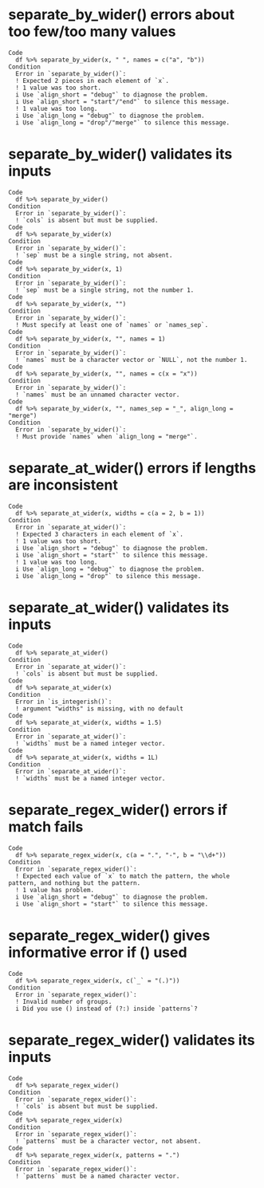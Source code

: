 # separate_by_wider() errors about too few/too many values

    Code
      df %>% separate_by_wider(x, " ", names = c("a", "b"))
    Condition
      Error in `separate_by_wider()`:
      ! Expected 2 pieces in each element of `x`.
      ! 1 value was too short.
      i Use `align_short = "debug"` to diagnose the problem.
      i Use `align_short = "start"/"end"` to silence this message.
      ! 1 value was too long.
      i Use `align_long = "debug"` to diagnose the problem.
      i Use `align_long = "drop"/"merge"` to silence this message.

# separate_by_wider() validates its inputs

    Code
      df %>% separate_by_wider()
    Condition
      Error in `separate_by_wider()`:
      ! `cols` is absent but must be supplied.
    Code
      df %>% separate_by_wider(x)
    Condition
      Error in `separate_by_wider()`:
      ! `sep` must be a single string, not absent.
    Code
      df %>% separate_by_wider(x, 1)
    Condition
      Error in `separate_by_wider()`:
      ! `sep` must be a single string, not the number 1.
    Code
      df %>% separate_by_wider(x, "")
    Condition
      Error in `separate_by_wider()`:
      ! Must specify at least one of `names` or `names_sep`.
    Code
      df %>% separate_by_wider(x, "", names = 1)
    Condition
      Error in `separate_by_wider()`:
      ! `names` must be a character vector or `NULL`, not the number 1.
    Code
      df %>% separate_by_wider(x, "", names = c(x = "x"))
    Condition
      Error in `separate_by_wider()`:
      ! `names` must be an unnamed character vector.
    Code
      df %>% separate_by_wider(x, "", names_sep = "_", align_long = "merge")
    Condition
      Error in `separate_by_wider()`:
      ! Must provide `names` when `align_long = "merge"`.

# separate_at_wider() errors if lengths are inconsistent

    Code
      df %>% separate_at_wider(x, widths = c(a = 2, b = 1))
    Condition
      Error in `separate_at_wider()`:
      ! Expected 3 characters in each element of `x`.
      ! 1 value was too short.
      i Use `align_short = "debug"` to diagnose the problem.
      i Use `align_short = "start"` to silence this message.
      ! 1 value was too long.
      i Use `align_long = "debug"` to diagnose the problem.
      i Use `align_long = "drop"` to silence this message.

# separate_at_wider() validates its inputs

    Code
      df %>% separate_at_wider()
    Condition
      Error in `separate_at_wider()`:
      ! `cols` is absent but must be supplied.
    Code
      df %>% separate_at_wider(x)
    Condition
      Error in `is_integerish()`:
      ! argument "widths" is missing, with no default
    Code
      df %>% separate_at_wider(x, widths = 1.5)
    Condition
      Error in `separate_at_wider()`:
      ! `widths` must be a named integer vector.
    Code
      df %>% separate_at_wider(x, widths = 1L)
    Condition
      Error in `separate_at_wider()`:
      ! `widths` must be a named integer vector.

# separate_regex_wider() errors if match fails

    Code
      df %>% separate_regex_wider(x, c(a = ".", "-", b = "\\d+"))
    Condition
      Error in `separate_regex_wider()`:
      ! Expected each value of `x` to match the pattern, the whole pattern, and nothing but the pattern.
      ! 1 value has problem.
      i Use `align_short = "debug"` to diagnose the problem.
      i Use `align_short = "start"` to silence this message.

# separate_regex_wider() gives informative error if () used

    Code
      df %>% separate_regex_wider(x, c(`_` = "(.)"))
    Condition
      Error in `separate_regex_wider()`:
      ! Invalid number of groups.
      i Did you use () instead of (?:) inside `patterns`?

# separate_regex_wider() validates its inputs

    Code
      df %>% separate_regex_wider()
    Condition
      Error in `separate_regex_wider()`:
      ! `cols` is absent but must be supplied.
    Code
      df %>% separate_regex_wider(x)
    Condition
      Error in `separate_regex_wider()`:
      ! `patterns` must be a character vector, not absent.
    Code
      df %>% separate_regex_wider(x, patterns = ".")
    Condition
      Error in `separate_regex_wider()`:
      ! `patterns` must be a named character vector.

